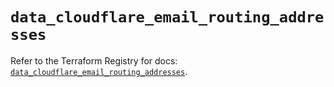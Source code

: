 # `data_cloudflare_email_routing_addresses`

Refer to the Terraform Registry for docs: [`data_cloudflare_email_routing_addresses`](https://registry.terraform.io/providers/cloudflare/cloudflare/5.10.1/docs/data-sources/email_routing_addresses).
